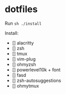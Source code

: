 # dotfiles
Run
```sh ./install```

Install:
- [] alacritty
- [] zsh
- [] tmux
- [] vim-plug
- [] ohmyzsh
- [] powerlevel10k + font
- [] fasd
- [] zsh-autosuggestions
- [] ohmytmux
